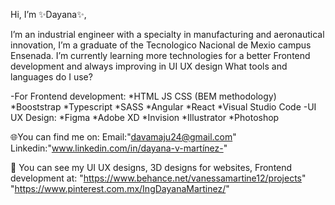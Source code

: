 Hi, I’m ✨Dayana✨, 

I’m an industrial engineer with a specialty in manufacturing and aeronautical innovation, I’m a graduate of the Tecnologico Nacional de Mexio campus Ensenada.
I’m currently learning more technologies for a better Frontend development and always improving in UI UX design
What tools and languages do I use?

-For Frontend development:
                   *HTML JS CSS
                   (BEM methodology)
                   *Booststrap
                   *Typescript *SASS
                   *Angular *React
                   *Visual Studio Code
-UI UX Design:
                   *Figma
                   *Adobe XD
                   *Invision
                   *Illustrator
                   *Photoshop
     
🌐You can find me on:
     Email:"davamaju24@gmail.com" 
     Linkedin:"www.linkedin.com/in/dayana-v-martínez-"


🎨 You can see my UI UX designs, 3D designs for websites, Frontend development at:
      "https://www.behance.net/vanessamartine12/projects" 
      "https://www.pinterest.com.mx/IngDayanaMartinez/" 

<!---
Ing-Dayana/Ing-Dayana is a ✨ special  repository because its `README.md` (this file) appears on your GitHub profile.
You can click the Preview link to take a look at your changes.
--->
